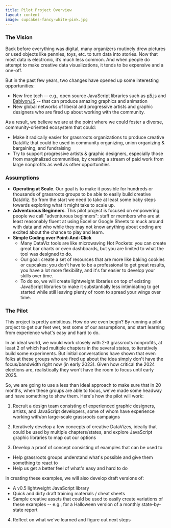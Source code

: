 ```yaml
---
title: Pilot Project Overview
layout: content
image: cupcakes-fancy-white-pink.jpg
---
```


### The Vision 

Back before everything was digital, many organizers routinely drew pictures or used objects like pennies, toys, etc. to turn data into stories. Now that most data is electronic, it’s much less common. And when people do attempt to make creative data visualizations, it tends to be expensive and a one-off.

But in the past few years, two changes have opened up some interesting opportunities:
- New free tech -- e.g., open source JavaScript libraries such as [p5.js](https://p5js.org/) and [BablyonJS](https://www.babylonjs.com/) -- that can produce amazing graphics and animation
- New global networks of liberal and progressive artists and graphic designers who are fired up about working with the community. 

As a result, we believe we are at the point where we could foster a diverse, community-oriented  ecosystem that could:
- Make it radically easier for grassroots organizations to produce creative DataViz that could be used in community organizing, union organizing & bargaining, and fundraising
- Try to support progressive artists & graphic designers, especially those from marginalized communities, by creating a stream of paid work from large nonprofits as well as other opportunities 

### Assumptions
- __Operating at Scale__. Our goal is to make it possible for hundreds or thousands of grassroots groups to be able to easily build creative DataViz. So from the start we need to  take at least some  baby steps towards exploring what it might take to scale up.
- __Adventurous Beginners__. This pilot project is focused on empowering people we call "adventurous beginners":  staff or members who are at least reasonably fluent at using Excel or Google Sheets to muck around with data and who while they may not know anything about coding are excited about the chance to play and learn.
- __Simple Coding over Point-And-Click__
  - Many DataViz tools are like microwaving Hot Pockets: you can create great bar charts or even dashboards, but you are limited to what the tool was designed to do. 
  - Our goal: create a set of resources that are more like baking cookies or cupcakes: you don't have to be a professional to get great results, you have a lot more flexibility, and it's far easier to develop your skills over time.  
  - To do so, we will create lightweight libraries on top of existing JavaScript libraries to make it substantially less intimidating to get started while still leaving plenty of room to spread your wings over time.

### The Pilot

This project is pretty ambitious. How do we even begin?  By running a pilot project to get our feet wet, test some of our assumptions, and start learning from experience what's easy and hard to do.

In an ideal world, we would work closely with 2-3 grassroots nonprofits, at least 2 of which had multiple chapters in the several states, to iteratively build some experiments. But initial conversations have shown that even folks at these groups who are fired up about the idea simply don't have the focus/bandwidth right now (in early 2023). Given how critical the 2024 elections are, realistically they won't have the room to focus until early 2025.

So, we are going to use a less than ideal approach to make sure that in 20 months, when these groups are able to focus, we've made some headway and have something to show them. Here's how the pilot will work:

1) Recruit a design team consisting of experienced graphic designers, artists, and JavaScript developers, some of whom have experience working with/on large-scale grassroots campaigns

2) Iteratively develop a few concepts of creative DataVizes, ideally that could be used by multiple chapters/states, and explore JavaScript graphic libraries to map out our options

3) Develop a proof of concept consisting of examples that can be used to 
  - Help grassroots groups understand what's possible and give them something to react to
  - Help us get a better feel of what's easy and hard to do

In creating these examples, we will also develop draft versions of:
- A v0.5 lightweight JavaScript library
- Quick and dirty draft training materials / cheat sheets
- Sample creative assets that could be used to easily create variations of these examples -- e.g., for a Halloween version of a monthly state-by-state report

4) Reflect on what we've learned and figure out next steps
